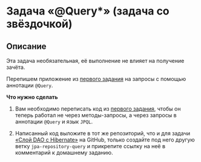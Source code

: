# Задача «@Query*» (задача со звёздочкой)

## Описание

Эта задача необязательная, её выполнение не влияет на получение зачёта.

Перепишем приложение из [первого задания](../task1/README.md) на запросы с помощью аннотации `@Query`.


**Что нужно сделать**

1. Вам необходимо переписать код из [первого задания](../task1/README.md), чтобы он теперь работал не через методы-запросы, а через запросы в аннотации `@Query` и язык `JPQL`.

2. Написанный код выложите в тот же репозиторий, что и для задачи [«Слой DAO c Hibernate»](../../hibernate/task1/README.md) на GitHub, только создайте под него другую ветку `jpa-repository-query` и прикрепите ссылку на неё в комментарий к домашнему заданию.